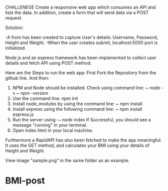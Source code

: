 CHALLENEGE
Create a responsive web app which consumes an API and lists the data. In addition, create a form that will send data via a POST request.

Solution:

-A from has been created to capture User's details: Username, Password, Height and Weight.
-When the user creates submit, localhost:5000 port is initialized.

Node js and an express framework has been implemented to collect user details and fetch API using POST method.

Here are the Steps to run the web app: First Fork the Repository from the github link. And then:

1. NPM and Node should be installed. Check using command line:
   ~ node -v
   ~ npm -version
2. Use the command line: npm init
3. Install node_modules by using the command line:
   ~ npm install
4. Install express using the following command line:
   ~ npm install express.js
5. Run the server using:
   ~ node index
   If Successful, you should see a message "running" in your terminal.
6. Open index.html in your local machine.

Furthermore a RapidAPI has also been fetched to make the app meaningful. It uses the GET method, and calculates your BMI using your details of Height and Weight.

View image "sample.png" in the same folder as an example.
# BMI-post
